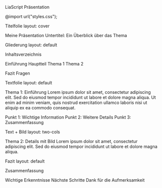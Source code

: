 LiaScript Präsentation

@import url("styles.css");


Titelfolie
layout: cover

Meine Präsentation
Untertitel: Ein Überblick über das Thema

Gliederung
layout: default

Inhaltsverzeichnis

Einführung
Hauptteil
Thema 1
Thema 2


Fazit
Fragen


Textfolie
layout: default

Thema 1: Einführung
Lorem ipsum dolor sit amet, consectetur adipiscing elit. Sed do eiusmod tempor incididunt ut labore et dolore magna aliqua. Ut enim ad minim veniam, quis nostrud exercitation ullamco laboris nisi ut aliquip ex ea commodo consequat.

Punkt 1: Wichtige Information
Punkt 2: Weitere Details
Punkt 3: Zusammenfassung


Text + Bild
layout: two-cols

Thema 2: Details mit Bild
Lorem ipsum dolor sit amet, consectetur adipiscing elit. Sed do eiusmod tempor incididunt ut labore et dolore magna aliqua.


Fazit
layout: default

Zusammenfassung

Wichtige Erkenntnisse
Nächste Schritte
Dank für die Aufmerksamkeit


